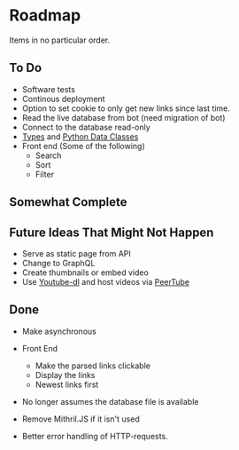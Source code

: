 # Roadmap

Items in no particular order.

## To Do

* Software tests
* Continous deployment
* Option to set cookie to only get new links since last time.
* Read the live database from bot (need migration of bot)
* Connect to the database read-only
* [Types](https://fastapi.tiangolo.com/python-types/) and
[Python Data Classes](https://realpython.com/python-data-classes/)
* Front end (Some of the following)
  * Search
  * Sort
  * Filter

## Somewhat Complete

## Future Ideas That Might Not Happen

* Serve as static page from API
* Change to GraphQL
* Create thumbnails or embed video
* Use [Youtube-dl](https://youtube-dl.org/) and host videos via [PeerTube](https://joinpeertube.org/)

## Done

* Make asynchronous

* Front End
  * Make the parsed links clickable
  * Display the links
  * Newest links first
* No longer assumes the database file is available
* Remove Mithril.JS if it isn't used
* Better error handling of HTTP-requests.
